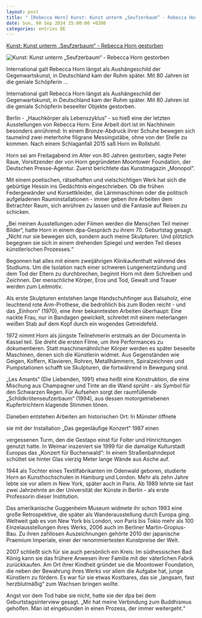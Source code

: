 ```yaml
---
layout: post
title: " [Rebecca Horn] Kunst: Kunst unterm „Seufzerbaum“ - Rebecca Horn gestorben"
date: Sun, 08 Sep 2024 15:00:00 +0200
categories: entries DE
---
```

[Kunst: Kunst unterm „Seufzerbaum“ - Rebecca Horn gestorben](https://www.mz.de/kultur/kunst-unterm-seufzerbaum-rebecca-horn-gestorben-3912741)

![Kunst: Kunst unterm „Seufzerbaum“ - Rebecca Horn gestorben](https://bmg-images.forward-publishing.io/2024/09/08/2cf98755-21b2-4014-83f5-b1cd80284230.jpeg?rect=0%2C179%2C2048%2C1152&w=1024)

International galt Rebecca Horn längst als Aushängeschild der Gegenwartskunst, in Deutschland kam der Ruhm später. Mit 80 Jahren ist die geniale Schöpferin ...

International galt Rebecca Horn längst als Aushängeschild der Gegenwartskunst, in Deutschland kam der Ruhm später. Mit 80 Jahren ist die geniale Schöpferin beseelter Objekte gestorben.

Berlin - „Hauchkörper als Lebenszyklus“ - so hieß eine der letzten Ausstellungen von Rebecca Horn. Eine Arbeit dort ist im Nachhinein besonders anrührend: In einem Bronze-Abdruck ihrer Schuhe bewegen sich taumelnd zwei meterhohe filigrane Messingstäbe, ohne von der Stelle zu kommen. Nach einem Schlaganfall 2015 saß Horn im Rollstuhl.

Horn sei am Freitagabend im Alter von 80 Jahren gestorben, sagte Peter Raue, Vorsitzender der von Horn gegründeten Moontower Foundation, der Deutschen Presse-Agentur. Zuerst berichtete das Kunstmagazin „Monopol“.

Mit einem poetischen, rätselhaften und vielschichtigen Werk hat sich die gebürtige Hessin ins Gedächtnis eingeschrieben. Ob die frühen Federgewänder und Korsettkleider, die Lärmmaschinen oder die politisch aufgeladenen Rauminstallationen - immer geben ihre Arbeiten dem Betrachter Raum, sich anrühren zu lassen und die Fantasie auf Reisen zu schicken.

„Bei meinen Ausstellungen oder Filmen werden die Menschen Teil meiner Bilder“, hatte Horn in einem dpa-Gespräch zu ihrem 70. Geburtstag gesagt. „Nicht nur sie bewegen sich, sondern auch meine Skulpturen. Und plötzlich begegnen sie sich in einem drehenden Spiegel und werden Teil dieses künstlerischen Prozesses.“

Begonnen hat alles mit einem zweijährigen Klinikaufenthalt während des Studiums. Um die Isolation nach einer schweren Lungenentzündung und dem Tod der Eltern zu durchbrechen, beginnt Horn mit dem Schreiben und Zeichnen. Der menschliche Körper, Eros und Tod, Gewalt und Trauer werden zum Leitmotiv.

Als erste Skulpturen entstehen lange Handschuhfinger aus Balsaholz, eine leuchtend rote Arm-Prothese, die bedrohlich bis zum Boden reicht - und das „Einhorn“ (1970), eine ihrer bekanntesten Arbeiten überhaupt: Eine nackte Frau, nur in Bandagen gewickelt, schreitet mit einem meterlangen weißen Stab auf dem Kopf durch ein wogendes Getreidefeld.

1972 nimmt Horn als jüngste Teilnehmerin erstmals an der Documenta in Kassel teil. Sie dreht die ersten Filme, um ihre Performances zu dokumentieren. Statt maschinenähnlicher Körper werden es später beseelte Maschinen, denen sich die Künstlerin widmet. Aus Gegenständen wie Geigen, Koffern, Klavieren, Rohren, Metallhämmern, Spiralzeichnen und Pumpstationen schafft sie Skulpturen, die fortwährend in Bewegung sind.

„Les Amants“ (Die Liebenden, 1991) etwa heißt eine Konstruktion, die eine Mischung aus Champagner und Tinte an die Wand sprüht - als Symbol für den Schwarzen Regen. Für Aufsehen sorgt der raumfüllende „Schildkrötenseufzerbaum“ (1994), aus dessen motorgetriebenen Kupfertrichtern klagende Stimmen tönen.

Daneben entstehen Arbeiten am historischen Ort: In Münster öffnete

sie mit der Installation „Das gegenläufige Konzert“ 1987 einen

vergessenen Turm, den die Gestapo einst für Folter und Hinrichtungen genutzt hatte. In Weimar inszeniert sie 1999 für die damalige Kulturstadt Europas das „Konzert für Buchenwald“: In einem Straßenbahndepot schüttet sie hinter Glas vierzig Meter lange Wände aus Asche auf.

1944 als Tochter eines Textilfabrikanten im Odenwald geboren, studierte Horn an Kunsthochschulen in Hamburg und London. Mehr als zehn Jahre lebte sie vor allem in New York, später auch in Paris. Ab 1989 lehrte sie fast zwei Jahrzehnte an der Universität der Künste in Berlin - als erste Professorin dieser Institution.

Das amerikanische Guggenheim Museum widmete ihr schon 1993 eine große Retrospektive, die später als Wanderausstellung durch Europa ging. Weltweit gab es von New York bis London, von Paris bis Tokio mehr als 100 Einzelausstellungen ihres Werks, 2006 auch im Berliner Martin-Gropius-Bau. Zu ihren zahllosen Auszeichnungen gehörte 2010 der japanische Praemium Imperiale, einer der renommiertesten Kunstpreise der Welt.

2007 schließt sich für sie auch persönlich ein Kreis: Im südhessischen Bad König kann sie das frühere Anwesen ihrer Familie mit der väterlichen Fabrik zurückkaufen. Am Ort ihrer Kindheit gründet sie die Moontower Foundation, die neben der Bewahrung ihres Werks vor allem die Aufgabe hat, junge Künstlern zu fördern. Es war für sie etwas Kostbares, das sie „langsam, fast herzblutmäßig“ zum Wachsen bringen wollte.

Angst vor dem Tod habe sie nicht, hatte sie der dpa bei dem Geburtstagsinterview gesagt. „Mir hat meine Verbindung zum Buddhismus geholfen. Man ist eingebunden in einen Prozess, der immer weitergeht.“

